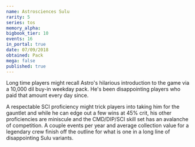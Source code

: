 ```yaml
---
name: Astrosciences Sulu
rarity: 5
series: tos
memory_alpha:
bigbook_tier: 10
events: 16
in_portal: true
date: 07/09/2018
obtained: Pack
mega: false
published: true
---
```


Long time players might recall Astro's hilarious introduction to the game via a 10,000 dil buy-in weekday pack. He's been disappointing players who paid that amount every day since.

A respectable SCI proficiency might trick players into taking him for the gauntlet and while he can edge out a few wins at 45% crit, his other proficiencies are miniscule and the CMD/DIP/SCI skill set has an avalanche of competition. A couple events per year and average collection value for a legendary crew finish off the outline for what is one in a long line of disappointing Sulu variants.
